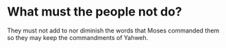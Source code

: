 # What must the people not do?

They must not add to nor diminish the words that Moses commanded them so they may keep the commandments of Yahweh.
